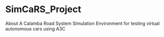 # SimCaRS_Project
About
A Calamba Road System Simulation Environment for testing virtual autonomous cars using A3C
